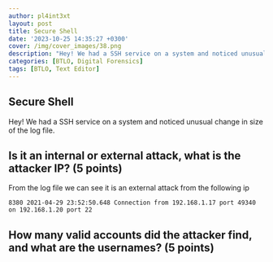 ```yaml
---
author: pl4int3xt
layout: post
title: Secure Shell
date: '2023-10-25 14:35:27 +0300'
cover: /img/cover_images/38.png
description: "Hey! We had a SSH service on a system and noticed unusual change in size of the log file."
categories: [BTLO, Digital Forensics]
tags: [BTLO, Text Editor]
---
```

## Secure Shell
Hey! We had a SSH service on a system and noticed unusual change in size of the log file. 

## Is it an internal or external attack, what is the attacker IP? (5 points) 
From the log file we can see it is an external attack from the following ip
```
8380 2021-04-29 23:52:50.648 Connection from 192.168.1.17 port 49340 on 192.168.1.20 port 22
```
## How many valid accounts did the attacker find, and what are the usernames? (5 points) 